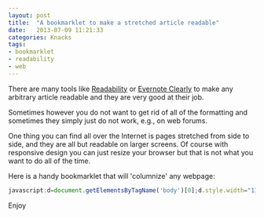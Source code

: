```yaml
---
layout: post
title:  "A bookmarklet to make a stretched article readable"
date:   2013-07-09 11:21:33
categories: Knacks
tags:
- bookmarklet
- readability
- web
---
```


There are many tools like [Readability][1] or [Evernote Clearly][2] to make any
arbitrary article readable and they are very good at their job.

Sometimes however you do not want to get rid of all of the formatting and
sometimes they simply just do not work, e.g., on web forums.

One thing you can find all over the Internet is pages stretched from side to
side, and they are all but readable on larger screens. Of course with
responsive design you can just resize your browser but that is not what you
want to do all of the time.

Here is a handy bookmarklet that will 'columnize' any webpage:

```javascript
javascript:d=document.getElementsByTagName('body')[0];d.style.width="11in";d.style.margin="0 auto";void(0);
```

Enjoy

 [1]: http://www.readability.com/
 [2]: http://evernote.com/clearly/

